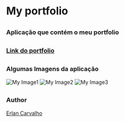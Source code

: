 # My portfolio

##

### Aplicação que contém o meu portfolio

##

### [Link do portfolio](https://mr-carvalho0201.surge.sh/#top)

##

### Algumas Imagens da aplicação

![My Image1](shot-2022-01-07_01-00-39.jpg)
![My Image2](shot-2022-01-07_01-00-51.jpg)
![My Image3](shot-2022-01-07_01-01-17.jpg)

##

### Author

[Erlan Carvalho](https://github.com/Carvalho001)
